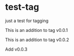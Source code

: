 # test-tag
just a test for tagging

This is an addition to tag v0.0.1

This is an addition to tag v0.0.2

Add v0.0.3
